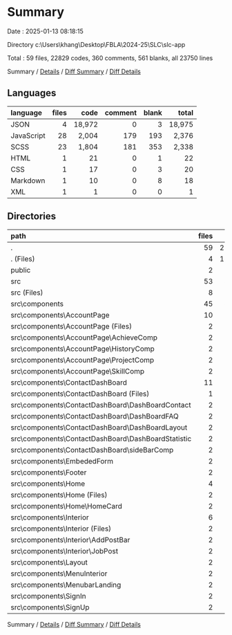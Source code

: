 # Summary

Date : 2025-01-13 08:18:15

Directory c:\\Users\\khang\\Desktop\\FBLA\\2024-25\\SLC\\slc-app

Total : 59 files,  22829 codes, 360 comments, 561 blanks, all 23750 lines

Summary / [Details](details.md) / [Diff Summary](diff.md) / [Diff Details](diff-details.md)

## Languages
| language | files | code | comment | blank | total |
| :--- | ---: | ---: | ---: | ---: | ---: |
| JSON | 4 | 18,972 | 0 | 3 | 18,975 |
| JavaScript | 28 | 2,004 | 179 | 193 | 2,376 |
| SCSS | 23 | 1,804 | 181 | 353 | 2,338 |
| HTML | 1 | 21 | 0 | 1 | 22 |
| CSS | 1 | 17 | 0 | 3 | 20 |
| Markdown | 1 | 10 | 0 | 8 | 18 |
| XML | 1 | 1 | 0 | 0 | 1 |

## Directories
| path | files | code | comment | blank | total |
| :--- | ---: | ---: | ---: | ---: | ---: |
| . | 59 | 22,829 | 360 | 561 | 23,750 |
| . (Files) | 4 | 18,957 | 0 | 10 | 18,967 |
| public | 2 | 46 | 0 | 2 | 48 |
| src | 53 | 3,826 | 360 | 549 | 4,735 |
| src (Files) | 8 | 114 | 30 | 21 | 165 |
| src\\components | 45 | 3,712 | 330 | 528 | 4,570 |
| src\\components\\AccountPage | 10 | 1,049 | 3 | 117 | 1,169 |
| src\\components\\AccountPage (Files) | 2 | 573 | 0 | 61 | 634 |
| src\\components\\AccountPage\\AchieveComp | 2 | 110 | 0 | 11 | 121 |
| src\\components\\AccountPage\\HistoryComp | 2 | 137 | 1 | 16 | 154 |
| src\\components\\AccountPage\\ProjectComp | 2 | 114 | 0 | 14 | 128 |
| src\\components\\AccountPage\\SkillComp | 2 | 115 | 2 | 15 | 132 |
| src\\components\\ContactDashBoard | 11 | 842 | 61 | 114 | 1,017 |
| src\\components\\ContactDashBoard (Files) | 1 | 23 | 7 | 4 | 34 |
| src\\components\\ContactDashBoard\\DashBoardContact | 2 | 195 | 0 | 26 | 221 |
| src\\components\\ContactDashBoard\\DashBoardFAQ | 2 | 204 | 0 | 16 | 220 |
| src\\components\\ContactDashBoard\\DashBoardLayout | 2 | 39 | 10 | 7 | 56 |
| src\\components\\ContactDashBoard\\DashBoardStatistic | 2 | 283 | 28 | 46 | 357 |
| src\\components\\ContactDashBoard\\sideBarComp | 2 | 98 | 16 | 15 | 129 |
| src\\components\\EmbededForm | 2 | 21 | 0 | 3 | 24 |
| src\\components\\Footer | 2 | 99 | 21 | 19 | 139 |
| src\\components\\Home | 4 | 529 | 53 | 86 | 668 |
| src\\components\\Home (Files) | 2 | 250 | 30 | 45 | 325 |
| src\\components\\Home\\HomeCard | 2 | 279 | 23 | 41 | 343 |
| src\\components\\Interior | 6 | 647 | 104 | 108 | 859 |
| src\\components\\Interior (Files) | 2 | 364 | 50 | 51 | 465 |
| src\\components\\Interior\\AddPostBar | 2 | 178 | 34 | 39 | 251 |
| src\\components\\Interior\\JobPost | 2 | 105 | 20 | 18 | 143 |
| src\\components\\Layout | 2 | 29 | 8 | 7 | 44 |
| src\\components\\MenuInterior | 2 | 59 | 10 | 11 | 80 |
| src\\components\\MenubarLanding | 2 | 54 | 10 | 10 | 74 |
| src\\components\\SignIn | 2 | 103 | 18 | 17 | 138 |
| src\\components\\SignUp | 2 | 280 | 42 | 36 | 358 |

Summary / [Details](details.md) / [Diff Summary](diff.md) / [Diff Details](diff-details.md)